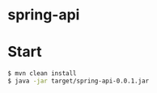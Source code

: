 spring-api
==========

# Start

```bash
$ mvn clean install
$ java -jar target/spring-api-0.0.1.jar
```
